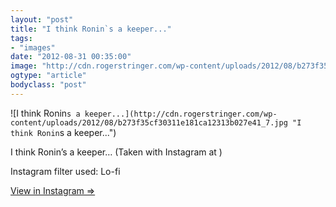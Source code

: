 ```yaml
---
layout: "post"
title: "I think Ronin`s a keeper..."
tags: 
- "images"
date: "2012-08-31 00:35:00"
image: "http://cdn.rogerstringer.com/wp-content/uploads/2012/08/b273f35cf30311e181ca12313b027e41_7.jpg"
ogtype: "article"
bodyclass: "post"
---
```


![I think Ronin`s a keeper...](http://cdn.rogerstringer.com/wp-content/uploads/2012/08/b273f35cf30311e181ca12313b027e41_7.jpg "I think Ronin`s a keeper...")

I think Ronin’s a keeper… (Taken with Instagram at )

Instagram filter used: Lo-fi

[View in Instagram ⇒](http://instagr.am/p/O-PgwXzS_8/)